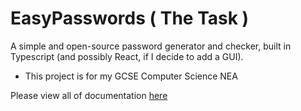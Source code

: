 # EasyPasswords ( The Task )
A simple and open-source password generator and checker, built in Typescript (and possibly React, if I decide to add a GUI).
- This project is for my GCSE Computer Science NEA

Please view all of documentation [here](https://stefanuk12.github.io/EasyPasswords/)
